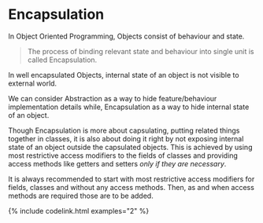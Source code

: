 # Encapsulation
In Object Oriented Programming, Objects consist of behaviour and state.

>The process of binding relevant state and behaviour into single unit is called Encapsulation. 

In well encapsulated Objects, internal state of an object is not visible to external world.

We can consider Abstraction as a way to hide feature/behaviour implementation details while, Encapsulation as a way to hide internal state of an object.

Though Encapsulation is more about capsulating, putting related things together in classes, 
it is also about doing it right by not exposing internal state of an object outside the capsulated objects.
This is achieved by using most restrictive access modifiers to the fields of classes and providing access methods like getters and setters *only if they are necessary*.

It is always recommended to start with most restrictive access modifiers for fields, classes and without any access methods. 
Then, as and when access methods are required those are to be added.

{% include codelink.html examples="2" %}